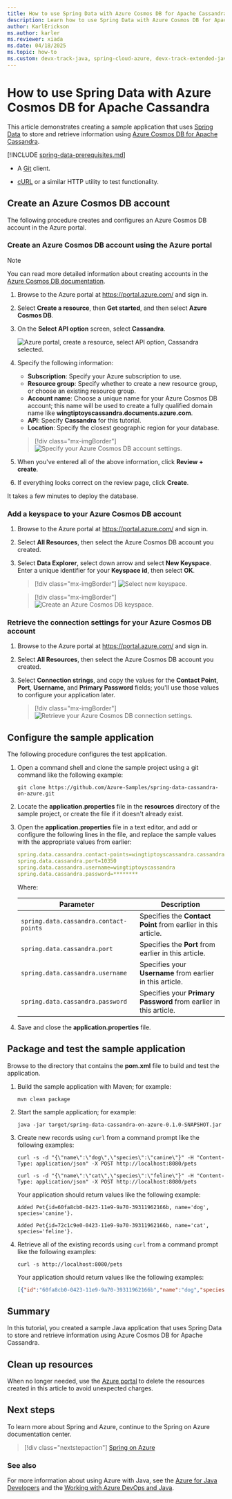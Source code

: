 ```yaml
---
title: How to use Spring Data with Azure Cosmos DB for Apache Cassandra
description: Learn how to use Spring Data with Azure Cosmos DB for Apache Cassandra.
author: KarlErickson
ms.author: karler
ms.reviewer: xiada
ms.date: 04/18/2025
ms.topic: how-to
ms.custom: devx-track-java, spring-cloud-azure, devx-track-extended-java
---
```


# How to use Spring Data with Azure Cosmos DB for Apache Cassandra

This article demonstrates creating a sample application that uses [Spring Data] to store and retrieve information using [Azure Cosmos DB for Apache Cassandra](/azure/cosmos-db/cassandra-introduction).

[!INCLUDE [spring-data-prerequisites.md](includes/spring-data-prerequisites.md)]
- A [Git](https://git-scm.com/downloads) client.

- [cURL](https://curl.se/) or a similar HTTP utility to test functionality.

## Create an Azure Cosmos DB account

The following procedure creates and configures an Azure Cosmos DB account in the Azure portal.

### Create an Azure Cosmos DB account using the Azure portal

> [!NOTE]
> You can read more detailed information about creating accounts in the [Azure Cosmos DB documentation](/azure/cosmos-db/).

1. Browse to the Azure portal at <https://portal.azure.com/> and sign in.

1. Select **Create a resource**, then **Get started**, and then select **Azure Cosmos DB**.

1. On the **Select API option** screen, select **Cassandra**.

   ![Azure portal, create a resource, select API option, Cassandra selected.][COSMOSDB02]

1. Specify the following information:

   - **Subscription**: Specify your Azure subscription to use.
   - **Resource group**: Specify whether to create a new resource group, or choose an existing resource group.
   - **Account name**: Choose a unique name for your Azure Cosmos DB account; this name will be used to create a fully qualified domain name like **wingtiptoyscassandra.documents.azure.com**.
   - **API**: Specify **Cassandra** for this tutorial.
   - **Location**: Specify the closest geographic region for your database.

   >[!div class="mx-imgBorder"]
   >![Specify your Azure Cosmos DB account settings.][COSMOSDB03]

1. When you've entered all of the above information, click **Review + create**.

1. If everything looks correct on the review page, click **Create**.

It takes a few minutes to deploy the database.

### Add a keyspace to your Azure Cosmos DB account

1. Browse to the Azure portal at <https://portal.azure.com/> and sign in.

1. Select **All Resources**, then select the Azure Cosmos DB account you created.

1. Select **Data Explorer**, select down arrow and select **New Keyspace**. Enter a unique identifier for your **Keyspace id**, then select **OK**.

   >[!div class="mx-imgBorder"]
   >![Select new keyspace.][COSMOSDB05]

   >[!div class="mx-imgBorder"]
   >![Create an Azure Cosmos DB keyspace.][COSMOSDB05-1]

### Retrieve the connection settings for your Azure Cosmos DB account

1. Browse to the Azure portal at <https://portal.azure.com/> and sign in.

1. Select **All Resources**, then select the Azure Cosmos DB account you created.

1. Select **Connection strings**, and copy the values for the **Contact Point**, **Port**, **Username**, and **Primary Password** fields; you'll use those values to configure your application later.

   >[!div class="mx-imgBorder"]
   >![Retrieve your Azure Cosmos DB connection settings.][COSMOSDB06]

## Configure the sample application

The following procedure configures the test application.

1. Open a command shell and clone the sample project using a git command like the following example:

   ```shell
   git clone https://github.com/Azure-Samples/spring-data-cassandra-on-azure.git
   ```

1. Locate the **application.properties** file in the **resources** directory of the sample project, or create the file if it doesn't already exist.

1. Open the **application.properties** file in a text editor, and add or configure the following lines in the file, and replace the sample values with the appropriate values from earlier:

   ```yaml
   spring.data.cassandra.contact-points=wingtiptoyscassandra.cassandra.cosmos.azure.com
   spring.data.cassandra.port=10350
   spring.data.cassandra.username=wingtiptoyscassandra
   spring.data.cassandra.password=********
   ```

   Where:

   | Parameter | Description |
   |---|---|
   | `spring.data.cassandra.contact-points` | Specifies the **Contact Point** from earlier in this article. |
   | `spring.data.cassandra.port` | Specifies the **Port** from earlier in this article. |
   | `spring.data.cassandra.username` | Specifies your **Username** from earlier in this article. |
   | `spring.data.cassandra.password` | Specifies your **Primary Password** from earlier in this article. |

1. Save and close the **application.properties** file.

## Package and test the sample application

Browse to the directory that contains the **pom.xml** file to build and test the application.

1. Build the sample application with Maven; for example:

   ```shell
   mvn clean package
   ```

1. Start the sample application; for example:

   ```shell
   java -jar target/spring-data-cassandra-on-azure-0.1.0-SNAPSHOT.jar
   ```

1. Create new records using `curl` from a command prompt like the following examples:

   ```shell
   curl -s -d "{\"name\":\"dog\",\"species\":\"canine\"}" -H "Content-Type: application/json" -X POST http://localhost:8080/pets

   curl -s -d "{\"name\":\"cat\",\"species\":\"feline\"}" -H "Content-Type: application/json" -X POST http://localhost:8080/pets
   ```

   Your application should return values like the following example:

   ```shell
   Added Pet{id=60fa8cb0-0423-11e9-9a70-39311962166b, name='dog', species='canine'}.

   Added Pet{id=72c1c9e0-0423-11e9-9a70-39311962166b, name='cat', species='feline'}.
   ```

1. Retrieve all of the existing records using `curl` from a command prompt like the following examples:

   ```shell
   curl -s http://localhost:8080/pets
   ```

   Your application should return values like the following examples:

   ```json
   [{"id":"60fa8cb0-0423-11e9-9a70-39311962166b","name":"dog","species":"canine"},{"id":"72c1c9e0-0423-11e9-9a70-39311962166b","name":"cat","species":"feline"}]
   ```

## Summary

In this tutorial, you created a sample Java application that uses Spring Data to store and retrieve information using Azure Cosmos DB for Apache Cassandra.

## Clean up resources

When no longer needed, use the [Azure portal](https://portal.azure.com/) to delete the resources created in this article to avoid unexpected charges.

## Next steps

To learn more about Spring and Azure, continue to the Spring on Azure documentation center.

> [!div class="nextstepaction"]
> [Spring on Azure](./index.yml)

### See also

For more information about using Azure with Java, see the [Azure for Java Developers] and the [Working with Azure DevOps and Java].

<!-- URL List -->

[Azure for Java Developers]: ../index.yml
[free Azure account]: https://azure.microsoft.com/pricing/free-trial/
[Working with Azure DevOps and Java]: /azure/devops/
[MSDN subscriber benefits]: https://azure.microsoft.com/pricing/member-offers/msdn-benefits-details/
[Spring Boot]: http://projects.spring.io/spring-boot/
[Spring Data]: https://spring.io/projects/spring-data
[Spring Initializr]: https://start.spring.io/
[Spring Framework]: https://spring.io/

<!-- IMG List -->

[COSMOSDB02]: media/configure-spring-data-apache-cassandra-with-cosmos-db/create-cosmos-db-02.png
[COSMOSDB03]: media/configure-spring-data-apache-cassandra-with-cosmos-db/create-cosmos-db-03.png
[COSMOSDB05]: media/configure-spring-data-apache-cassandra-with-cosmos-db/create-cosmos-db-05.png
[COSMOSDB05-1]: media/configure-spring-data-apache-cassandra-with-cosmos-db/create-cosmos-db-05-1.png
[COSMOSDB06]: media/configure-spring-data-apache-cassandra-with-cosmos-db/create-cosmos-db-06.png
